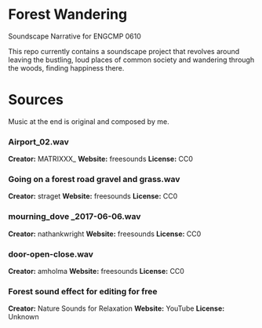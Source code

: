 # Forest Wandering
Soundscape Narrative for ENGCMP 0610


This repo currently contains a soundscape project that revolves around leaving the bustling, loud places of common society and wandering through the woods, finding happiness there.



# Sources
Music at the end is original and composed by me.

### Airport_02.wav
**Creator:** MATRIXXX_
**Website:** freesounds
**License:** CC0

### Going on a forest road gravel and grass.wav
**Creator:** straget
**Website:** freesounds
**License:** CC0

### mourning_dove _2017-06-06.wav
**Creator:** nathankwright
**Website:** freesounds
**License:** CC0

### door-open-close.wav
**Creator:** amholma
**Website:** freesounds
**License:** CC0

### Forest sound effect for editing for free
**Creator:** Nature Sounds for Relaxation
**Website:** YouTube
**License:** Unknown
